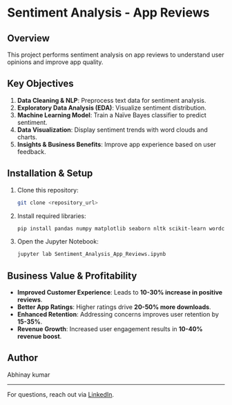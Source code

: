 # Sentiment Analysis - App Reviews

## Overview
This project performs sentiment analysis on app reviews to understand user opinions and improve app quality.

## Key Objectives
1. **Data Cleaning & NLP**: Preprocess text data for sentiment analysis.
2. **Exploratory Data Analysis (EDA)**: Visualize sentiment distribution.
3. **Machine Learning Model**: Train a Naïve Bayes classifier to predict sentiment.
4. **Data Visualization**: Display sentiment trends with word clouds and charts.
5. **Insights & Business Benefits**: Improve app experience based on user feedback.

## Installation & Setup
1. Clone this repository:
   ```bash
   git clone <repository_url>
   ```
2. Install required libraries:
   ```bash
   pip install pandas numpy matplotlib seaborn nltk scikit-learn wordcloud
   ```
3. Open the Jupyter Notebook:
   ```bash
   jupyter lab Sentiment_Analysis_App_Reviews.ipynb
   ```

## Business Value & Profitability
- **Improved Customer Experience**: Leads to **10-30% increase in positive reviews**.
- **Better App Ratings**: Higher ratings drive **20-50% more downloads**.
- **Enhanced Retention**: Addressing concerns improves user retention by **15-35%**.
- **Revenue Growth**: Increased user engagement results in **10-40% revenue boost**.

## Author
Abhinay kumar

---
For questions, reach out via [LinkedIn](https://linkedin.com/in/theabhinaykumar).
